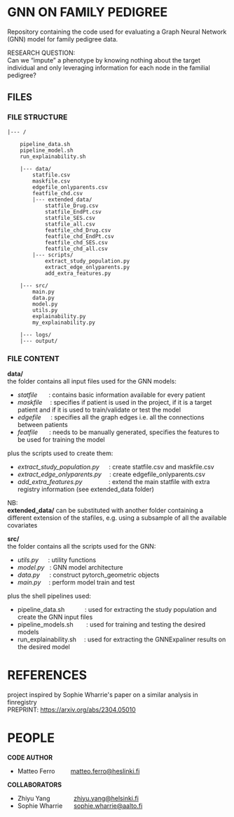 
# GNN ON FAMILY PEDIGREE

Repository containing the code used for evaluating a Graph Neural Network (GNN) model for family pedigree data.

RESEARCH QUESTION: <br>
Can we “impute” a phenotype by knowing nothing about the target individual and only leveraging information for each node in the familial pedigree?

## FILES

### FILE STRUCTURE
```
|--- / 

    pipeline_data.sh 
    pipeline_model.sh 
    run_explainability.sh 

    |--- data/
        statfile.csv
        maskfile.csv
        edgefile_onlyparents.csv
        featfile_chd.csv
        |--- extended_data/
            statfile_Drug.csv
            statfile_EndPt.csv
            statfile_SES.csv
            statfile_all.csv
            featfile_chd_Drug.csv
            featfile_chd_EndPt.csv
            featfile_chd_SES.csv
            featfile_chd_all.csv
        |--- scripts/
            extract_study_population.py
            extract_edge_onlyparents.py
            add_extra_features.py

    |--- src/
        main.py
        data.py
        model.py
        utils.py
        explainability.py
        my_explainability.py

    |--- logs/
    |--- output/
```

### FILE CONTENT

**data/** <br>
the folder contains all input files used for the GNN models:
- _statfile_ &nbsp;&nbsp;&emsp;: contains basic information available for every patient 
- _maskfile_ &emsp;: specifies if patient is used in the project, if it is a target patient and if it is used to train/validate or test the model
- _edgefile_ &nbsp;&emsp;: specifies all the graph edges i.e. all the connections between patients
- _featfile_ &nbsp;&nbsp;&emsp;: needs to be manually generated, specifies the features to be used for training the model

plus the scripts used to create them:
- _extract_study_population.py_ &nbsp;&emsp;: create statfile.csv and maskfile.csv
- _extract_edge_onlyparents.py_ &emsp;: create edgefile_onlyparents.csv
- _add_extra_features.py_ &emsp;&emsp;&emsp;&emsp;: extend the main statfile with extra registry information (see extended_data folder)

NB: <br>
**extended_data/** can be substituted with another folder containing a different extension of the stafiles, e.g. using a subsample of all the available covariates

**src/** <br>
the folder contains all the scripts used for the GNN:
- _utils.py_ &nbsp;&emsp;: utility functions
- _model.py_ &nbsp;&nbsp;: GNN model architecture 
- _data.py_  &nbsp;&emsp;: construct pytorch_geometric objects 
- _main.py_  &emsp;: perform model train and test 

plus the shell pipelines used:
- pipeline_data.sh &emsp;&emsp;&emsp;: used for extracting the study population and create the GNN input files
- pipeline_models.sh &emsp;&nbsp;&nbsp;&nbsp;: used for training and testing the desired models
- run_explainability.sh &emsp;: used for extracting the GNNExpaliner results on the desired model


# REFERENCES

project inspired by Sophie Wharrie's paper on a similar analysis in finregistry <br>
PREPRINT: 
https://arxiv.org/abs/2304.05010 



# PEOPLE

**CODE AUTHOR** 
- Matteo Ferro  &nbsp;&emsp;&emsp;matteo.ferro@heslinki.fi

**COLLABORATORS**
- Zhiyu Yang &nbsp;&nbsp;&emsp;&emsp;&emsp;zhiyu.yang@helsinki.fi
- Sophie Wharrie  &nbsp;&nbsp;&emsp;sophie.wharrie@aalto.fi
